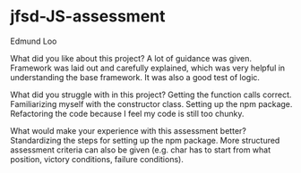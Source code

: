 # jfsd-JS-assessment
Edmund Loo

What did you like about this project?
A lot of guidance was given. Framework was laid out and carefully explained, which was very helpful in understanding the base framework. It was also a good test of logic.

What did you struggle with in this project?
Getting the function calls correct. Familiarizing myself with the constructor class. Setting up the npm package. Refactoring the code because I feel my code is still too chunky.

What would make your experience with this assessment better?
Standardizing the steps for setting up the npm package. More structured assessment criteria can also be given (e.g. char has to start from what position, victory conditions, failure conditions).
